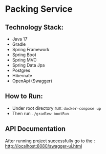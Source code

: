 # Packing Service

## Technology Stack:

* Java 17
* Gradle
* Spring Framework
* Spring Boot
* Spring MVC
* Spring Data Jpa
* Postgres
* Hibernate
* OpenApi (Swagger)

## How to Run:

* Under root directory run: `docker-compose up`
* Then run `./gradlew bootRun`

## API Documentation

After running project successfully go to
the : [http://localhost:8080/swagger-ui.html](http://localhost:8080/swagger-ui.html)